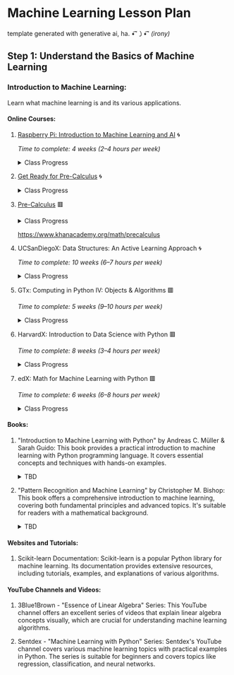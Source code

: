 # Machine Learning Lesson Plan
template generated with generative ai, ha. •͡˘㇁•͡˘  *(irony)* 

## Step 1: Understand the Basics of Machine Learning

### Introduction to Machine Learning:
Learn what machine learning is and its various applications.

#### Online Courses:
1. [Raspberry Pi: Introduction to Machine Learning and AI](https://www.edx.org/learn/computer-programming/raspberry-pi-foundation-introduction-to-machine-learning-and-ai?index=product&queryID=75fe180878ef0581c60f0c7a00fea392&position=1&results_level=first-level-results&term=machine+learning+raspberry&objectID=course-428a3e14-b649-4190-91d0-0ff2d8f1864a&campaign=Introduction+to+Machine+Learning+and+AI&source=edX&product_category=course&placement_url=https%3A%2F%2Fwww.edx.org%2Fsearch) 🌀

     *Time to complete: 4 weeks (2–4 hours per week)*
    <details>
    <summary>Class Progress</summary>

    - *Course Completion* ![Week 1](https://img.shields.io/badge/Progress-75%25-yellow)

    - Week 1: ![Week 1](https://img.shields.io/badge/Progress-100%25-green) 
    - Week 2: ![Week 2](https://img.shields.io/badge/Progress-100%25-green)
    - Week 3: ![Week 3](https://img.shields.io/badge/Progress-100%25-green)
    - Week 4: ![Week 4](https://img.shields.io/badge/Progress-0%25-red)
    - Started: April 10, 2024
    - Ended: TBD

    </details>

1. [Get Ready for Pre-Calculus](https://www.khanacademy.org/math/get-ready-for-precalculus) 🌀

    <details>
    <summary>Class Progress</summary>

    - *Course Completion* ![Week 1](https://img.shields.io/badge/Progress-31%25-yellow)
    - Unit 1: ![Unit 1](https://img.shields.io/badge/Progress-100%25-green) 
    - Unit 2: ![Unit 2](https://img.shields.io/badge/Progress-100%25-green)
    - Unit 3: ![Unit 3](https://img.shields.io/badge/Progress-0%25-red)
    - Unit 4: ![Unit 4](https://img.shields.io/badge/Progress-0%25-red)
    - Unit 5: ![Unit 5](https://img.shields.io/badge/Progress-0%25-red)
    - Unit 6: ![Unit 6](https://img.shields.io/badge/Progress-0%25-red)
    - Unit 7: ![Unit 7](https://img.shields.io/badge/Progress-0%25-red)
    - Unit 8: ![Unit 8](https://img.shields.io/badge/Progress-0%25-red)
    - Started: April 10, 2024
    - Ended: TBD

    </details>

1. [Pre-Calculus](https://www.khanacademy.org/math/precalculus) 🟥

    <details>
    <summary>Class Progress</summary>

    - *Course Completion* ![Week 1](https://img.shields.io/badge/Progress-10%25-yellow)
    - Unit 1: ![Unit 1](https://img.shields.io/badge/Progress-100%25-green) 
    - Unit 2: ![Unit 2](https://img.shields.io/badge/Progress-0%25-red)
    - Unit 3: ![Unit 3](https://img.shields.io/badge/Progress-0%25-red)
    - Unit 4: ![Unit 4](https://img.shields.io/badge/Progress-0%25-red)
    - Unit 5: ![Unit 5](https://img.shields.io/badge/Progress-0%25-red)
    - Unit 6: ![Unit 6](https://img.shields.io/badge/Progress-0%25-red)
    - Unit 7: ![Unit 7](https://img.shields.io/badge/Progress-0%25-red)
    - Unit 8: ![Unit 8](https://img.shields.io/badge/Progress-0%25-red)
    - Started: April 10, 2024
    - Ended: TBD

    </details>

    https://www.khanacademy.org/math/precalculus
1. UCSanDiegoX: Data Structures: An Active Learning Approach 🌀
    
    *Time to complete: 10 weeks (6–7 hours per week)*
    <details>
    <summary>Class Progress</summary>

    - *Course Completion* ![Week 1](https://img.shields.io/badge/Progress-0.01%25-yellow)

    - Section 1: ![Week 1](https://img.shields.io/badge/Progress-25%25-yellow) 

    </details>

1. GTx: Computing in Python IV: Objects & Algorithms 🟥

   *Time to complete: 5 weeks (9–10 hours per week)*
    <details>
    <summary>Class Progress</summary>

        TBD

    </details>

1. HarvardX: Introduction to Data Science with Python 🟥

    *Time to complete: 8 weeks (3–4 hours per week)*

    <details>
    <summary>Class Progress</summary>

        TBD

    </details>

1. edX: Math for Machine Learning with Python 🟥

    *Time to complete: 6 weeks (6–8 hours per week)*
    
    <details>
    <summary>Class Progress</summary>

        TBD

    </details>

#### Books:
1. "Introduction to Machine Learning with Python" by Andreas C. Müller & Sarah Guido: This book provides a practical introduction to machine learning with Python programming language. It covers essential concepts and techniques with hands-on examples.
    <details>
    <summary>TBD</summary>

    </details>

1. "Pattern Recognition and Machine Learning" by Christopher M. Bishop: This book offers a comprehensive introduction to machine learning, covering both fundamental principles and advanced topics. It's suitable for readers with a mathematical background.
    <details>
    <summary>TBD</summary>

    </details>

#### Websites and Tutorials:

1. Scikit-learn Documentation: Scikit-learn is a popular Python library for machine learning. Its documentation provides extensive resources, including tutorials, examples, and explanations of various algorithms.

#### YouTube Channels and Videos:
1. 3Blue1Brown - "Essence of Linear Algebra" Series: This YouTube channel offers an excellent series of videos that explain linear algebra concepts visually, which are crucial for understanding machine learning algorithms.

1. Sentdex - "Machine Learning with Python" Series: Sentdex's YouTube channel covers various machine learning topics with practical examples in Python. The series is suitable for beginners and covers topics like regression, classification, and neural networks.
